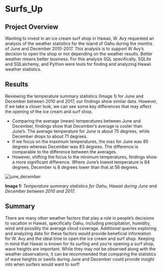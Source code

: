 # Surfs_Up
## Project Overview
Wanting to invest in an ice cream surf shop in Hawaii, W. Avy requested an analysis of the weather statistics for the island of Oahu during the months of June and December 2010-2017. This analysis is to support W Avy’s decision to open the shop or not depending on the weather results. Better weather means better business. For this analysis SQL specifically, SQLite and SQLalchemy, and Python were tools for finding and analyzing Hawaii weather statistics. 

## Results
Reviewing the temperature summary statistics (Image 1) for June and December between 2010 and 2017, our findings show similar data. However, if we take a closer look, we can see some key differences that may affect the opening of the ice cream and surf shop. 
-	Comparing the average (mean) temperatures between June and December, findings show that December’s average is cooler than June’s. The average temperature for June is about 75 degrees, while December drops to about 71 degrees. 
-	If we focus on the maximum temperatures, the max for June was 85 degrees whereas December was 83 degrees. The difference is comparable to the difference between the averages. 
-	However, shifting the focus to the minimum temperatures, findings show a more significant difference. Where June’s lowest temperature is 64 degrees, December is 8 degrees lower than that at 56 degrees. 

![june_december](https://user-images.githubusercontent.com/102122063/172698279-b6f06684-9511-41fa-b798-f83e0e1aa8e7.PNG)


**Image 1:** *Temperature summary statistics for Oahu, Hawaii during June and December between 2010 and 2017.*

## Summary

There are many other weather factors that play a role in people’s decisions to vacation in Hawaii, specifically Oahu, including precipitation, humidity, wind and possibly the average cloud coverage. Additional queries exploring and analyzing data for these factors would provide beneficial information for W. Avy and the ideal time to open the ice cream and surf shop. Keeping in mind that Hawaii is known for its surfing and you’re opening a surf shop, wave heights are important. While they may not be observed along with the weather observations, it can be recommended that comparing the statistics of wave heights or swells during June and December could provide insight into when surfers would want to surf!
